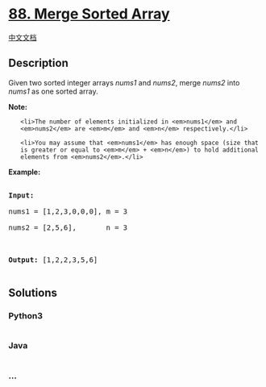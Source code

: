 # [88. Merge Sorted Array](https://leetcode.com/problems/merge-sorted-array)

[中文文档](/solution/0000-0099/0088.Merge%20Sorted%20Array/README.md)

## Description

<p>Given two sorted integer arrays <em>nums1</em> and <em>nums2</em>, merge <em>nums2</em> into <em>nums1</em> as one sorted array.</p>

<p><strong>Note:</strong></p>

<ul>

    <li>The number of elements initialized in <em>nums1</em> and <em>nums2</em> are <em>m</em> and <em>n</em> respectively.</li>

    <li>You may assume that <em>nums1</em> has enough space (size that is greater or equal to <em>m</em> + <em>n</em>) to hold additional elements from <em>nums2</em>.</li>

</ul>

<p><strong>Example:</strong></p>

<pre>

<strong>Input:</strong>

nums1 = [1,2,3,0,0,0], m = 3

nums2 = [2,5,6],       n = 3



<strong>Output:</strong>&nbsp;[1,2,2,3,5,6]

</pre>

## Solutions

<!-- tabs:start -->

### **Python3**

```python

```

### **Java**

```java

```

### **...**

```

```

<!-- tabs:end -->
